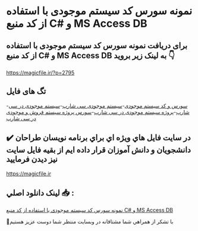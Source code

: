 # نمونه سورس کد سیستم موجودی با استفاده از کد منبع C# و MS Access DB

## برای دریافت نمونه سورس کد سیستم موجودی با استفاده از کد منبع C# و MS Access DB به لینک زیر بروید 👇

https://magicfile.ir/?p=2795

## تگ های فایل

-[سورس و کد سیستم موجودی](https://magicfile.ir/product/%d8%b3%d9%88%d8%b1%d8%b3-%d9%88-%da%a9%d8%af-%d8%b3%db%8c%d8%b3%d8%aa%d9%85-%d9%85%d9%88%d8%ac%d9%88%d8%af%db%8c-%da%a9%d8%af-%d8%b3%db%8c-%d8%b4%d8%a7%d8%b1%d9%be/)-[سیستم موجودی سی شارپ](https://magicfile.ir/product/%d8%b3%d9%88%d8%b1%d8%b3-%d9%88-%da%a9%d8%af-%d8%b3%db%8c%d8%b3%d8%aa%d9%85-%d9%85%d9%88%d8%ac%d9%88%d8%af%db%8c-%da%a9%d8%af-%d8%b3%db%8c-%d8%b4%d8%a7%d8%b1%d9%be/)-[سیستم موجودی در سی شارپ](https://magicfile.ir/product/%d8%b3%d9%88%d8%b1%d8%b3-%d9%88-%da%a9%d8%af-%d8%b3%db%8c%d8%b3%d8%aa%d9%85-%d9%85%d9%88%d8%ac%d9%88%d8%af%db%8c-%da%a9%d8%af-%d8%b3%db%8c-%d8%b4%d8%a7%d8%b1%d9%be/)-[پروژه سیستم موجودی در سی شارپ](https://magicfile.ir/product/%d8%b3%d9%88%d8%b1%d8%b3-%d9%88-%da%a9%d8%af-%d8%b3%db%8c%d8%b3%d8%aa%d9%85-%d9%85%d9%88%d8%ac%d9%88%d8%af%db%8c-%da%a9%d8%af-%d8%b3%db%8c-%d8%b4%d8%a7%d8%b1%d9%be/)-[سورس پروژه سیستم فروش و موجودی در سی شارپ](https://magicfile.ir/product/%d8%b3%d9%88%d8%b1%d8%b3-%d9%88-%da%a9%d8%af-%d8%b3%db%8c%d8%b3%d8%aa%d9%85-%d9%85%d9%88%d8%ac%d9%88%d8%af%db%8c-%da%a9%d8%af-%d8%b3%db%8c-%d8%b4%d8%a7%d8%b1%d9%be/)

## ✔️ در سايت فايل هاي ويژه اي براي برنامه نويسان طراحان دانشجويان و دانش آموزان قرار داده ايم از بقيه فايل سايت نيز ديدن فرماييد

https://magicfile.ir


## لينک دانلود اصلي 📥 :

[نمونه سورس کد سیستم موجودی با استفاده از کد منبع C# و MS Access DB](https://magicfile.ir/product/%d8%b3%d9%88%d8%b1%d8%b3-%d9%88-%da%a9%d8%af-%d8%b3%db%8c%d8%b3%d8%aa%d9%85-%d9%85%d9%88%d8%ac%d9%88%d8%af%db%8c-%da%a9%d8%af-%d8%b3%db%8c-%d8%b4%d8%a7%d8%b1%d9%be/) 


🙏با تشکر از همراهي شما مشتاقانه در وبسایت منتظر شما دوست عزیز هستیم

